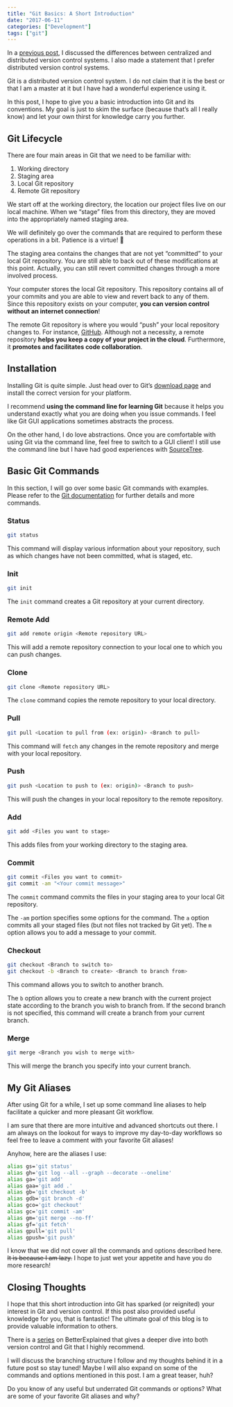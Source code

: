 ```yaml
---
title: "Git Basics: A Short Introduction"
date: "2017-06-11"
categories: ["Development"]
tags: ["git"]
---
```


In a [previous post](/blog/what-is-version-control), I discussed the differences between centralized and distributed version control systems. I also made a statement that I prefer distributed version control systems.

Git is a distributed version control system. I do not claim that it is the best or that I am a master at it but I have had a wonderful experience using it.

In this post, I hope to give you a basic introduction into Git and its conventions. My goal is just to skim the surface (because that’s all I really know) and let your own thirst for knowledge carry you further.

## Git Lifecycle

There are four main areas in Git that we need to be familiar with:

1. Working directory
2. Staging area
3. Local Git repository
4. Remote Git repository

We start off at the working directory, the location our project files live on our local machine. When we “stage” files from this directory, they are moved into the appropriately named staging area.

We will definitely go over the commands that are required to perform these operations in a bit. Patience is a virtue! 🙂

The staging area contains the changes that are not yet “committed” to your local Git repository. You are still able to back out of these modifications at this point. Actually, you can still revert committed changes through a more involved process.

Your computer stores the local Git repository. This repository contains all of your commits and you are able to view and revert back to any of them. Since this repository exists on your computer, **you can version control without an internet connection**!

The remote Git repository is where you would “push” your local repository changes to. For instance, [GitHub](https://github.com/). Although not a necessity, a remote repository **helps you keep a copy of your project in the cloud**. Furthermore, it **promotes and facilitates code collaboration**.

## Installation

Installing Git is quite simple. Just head over to Git’s [download page](https://git-scm.com/downloads) and install the correct version for your platform.

I recommend **using the command line for learning Git** because it helps you understand exactly what you are doing when you issue commands. I feel like Git GUI applications sometimes abstracts the process.

On the other hand, I do love abstractions. Once you are comfortable with using Git via the command line, feel free to switch to a GUI client! I still use the command line but I have had good experiences with [SourceTree](https://www.sourcetreeapp.com/).

## Basic Git Commands

In this section, I will go over some basic Git commands with examples. Please refer to the [Git documentation](https://git-scm.com/docs) for further details and more commands.

### Status

```bash
git status
```

This command will display various information about your repository, such as which changes have not been committed, what is staged, etc.

### Init

```bash
git init
```

The `init` command creates a Git repository at your current directory.

### Remote Add

```bash
git add remote origin <Remote repository URL>
```

This will add a remote repository connection to your local one to which you can push changes.

### Clone

```bash
git clone <Remote repository URL>
```

The `clone` command copies the remote repository to your local directory.

### Pull

```bash
git pull <Location to pull from (ex: origin)> <Branch to pull>
```

This command will `fetch` any changes in the remote repository and merge with your local repository.

### Push

```bash
git push <Location to push to (ex: origin)> <Branch to push>
```

This will push the changes in your local repository to the remote repository.

### Add

```bash
git add <Files you want to stage>
```

This adds files from your working directory to the staging area.

### Commit

```bash
git commit <Files you want to commit>
git commit -am "<Your commit message>"
```

The `commit` command commits the files in your staging area to your local Git repository.

The `-am` portion specifies some options for the command. The `a` option commits all your staged files (but not files not tracked by Git yet). The `m` option allows you to add a message to your commit.

### Checkout

```bash
git checkout <Branch to switch to>
git checkout -b <Branch to create> <Branch to branch from>
```

This command allows you to switch to another branch.

The `b` option allows you to create a new branch with the current project state according to the branch you wish to branch from. If the second branch is not specified, this command will create a branch from your current branch.

### Merge

```bash
git merge <Branch you wish to merge with>
```

This will merge the branch you specify into your current branch.

## My Git Aliases

After using Git for a while, I set up some command line aliases to help facilitate a quicker and more pleasant Git workflow.

I am sure that there are more intuitive and advanced shortcuts out there. I am always on the lookout for ways to improve my day-to-day workflows so feel free to leave a comment with your favorite Git aliases!

Anyhow, here are the aliases I use:

```bash
alias gs='git status'
alias gh='git log --all --graph --decorate --oneline'
alias ga='git add'
alias gaa='git add .'
alias gb='git checkout -b'
alias gdb='git branch -d'
alias gco='git checkout'
alias gc='git commit -am'
alias gm='git merge --no-ff'
alias gf='git fetch'
alias gpull='git pull'
alias gpush='git push'
```

I know that we did not cover all the commands and options described here. ~~It is because I am lazy.~~ I hope to just wet your appetite and have you do more research!

## Closing Thoughts

I hope that this short introduction into Git has sparked (or reignited) your interest in Git and version control. If this post also provided useful knowledge for you, that is fantastic! The ultimate goal of this blog is to provide valuable information to others.

There is a [series](https://betterexplained.com/articles/a-visual-guide-to-version-control/) on BetterExplained that gives a deeper dive into both version control and Git that I highly recommend.

I will discuss the branching structure I follow and my thoughts behind it in a future post so stay tuned! Maybe I will also expand on some of the commands and options mentioned in this post. I am a great teaser, huh?

Do you know of any useful but underrated Git commands or options? What are some of your favorite Git aliases and why?
